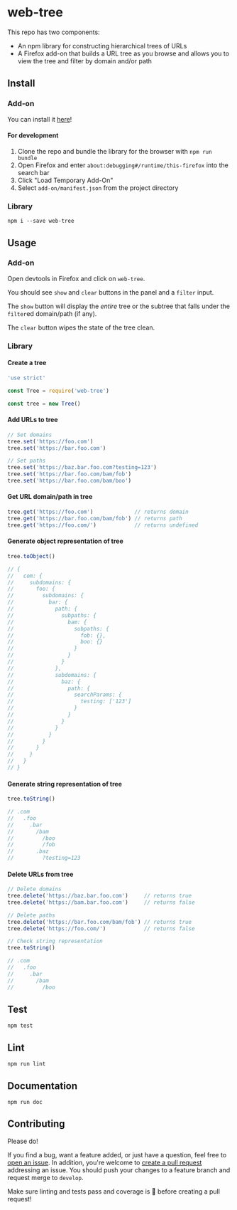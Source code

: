 # web-tree

This repo has two components:
- An npm library for constructing hierarchical trees of URLs
- A Firefox add-on that builds a URL tree as you browse and allows you to view the tree and filter by domain and/or path

## Install

### Add-on

You can install it [here](https://addons.mozilla.org/en-US/firefox/addon/web-tree)!

#### For development

1. Clone the repo and bundle the library for the browser with `npm run bundle`
1. Open Firefox and enter `about:debugging#/runtime/this-firefox` into the search bar
1. Click "Load Temporary Add-On"
1. Select `add-on/manifest.json` from the project directory

### Library

`npm i --save web-tree`

## Usage

### Add-on

Open devtools in Firefox and click on `web-tree`.

You should see `show` and `clear` buttons in the panel and a `filter` input.

The `show` button will display the *entire* tree or the subtree that falls under the `filter`ed domain/path (if any).

The `clear` button wipes the state of the tree clean.

### Library

#### Create a tree

```js
'use strict'

const Tree = require('web-tree')

const tree = new Tree()
```

#### Add URLs to tree

```js
// Set domains
tree.set('https://foo.com')
tree.set('https://bar.foo.com')

// Set paths
tree.set('https://baz.bar.foo.com?testing=123')
tree.set('https://bar.foo.com/bam/fob')
tree.set('https://bar.foo.com/bam/boo')
```

#### Get URL domain/path in tree

```js
tree.get('https://foo.com')             // returns domain
tree.get('https://bar.foo.com/bam/fob') // returns path
tree.get('https://foo.com/')            // returns undefined
```

#### Generate object representation of tree

```js
tree.toObject()

// {
//   com: {
//     subdomains: {
//       foo: {
//         subdomains: {
//           bar: {
//             path: {
//               subpaths: {
//                 bam: {
//                   subpaths: {
//                     fob: {},
//                     boo: {}
//                   }
//                 }
//               }
//             },
//             subdomains: {
//               baz: {
//                 path: {
//                   searchParams: {
//                     testing: ['123']
//                   }
//                 }
//               }
//             }
//           }
//         }
//       }
//     }
//   }
// }
```

#### Generate string representation of tree

```js
tree.toString()

// .com
//   .foo
//     .bar
//       /bam
//         /boo
//         /fob
//       .baz
//         ?testing=123
```

#### Delete URLs from tree

```js
// Delete domains
tree.delete('https://baz.bar.foo.com')     // returns true
tree.delete('https://bam.bar.foo.com')     // returns false

// Delete paths
tree.delete('https://bar.foo.com/bam/fob') // returns true
tree.delete('https://foo.com/')            // returns false

// Check string representation
tree.toString()

// .com
//   .foo
//     .bar
//       /bam
//         /boo
```

## Test

`npm test`

## Lint

`npm run lint`

## Documentation

`npm run doc`

## Contributing

Please do!

If you find a bug, want a feature added, or just have a question, feel free to [open an issue](https://github.com/zbo14/web-tree/issues/new). In addition, you're welcome to [create a pull request](https://github.com/zbo14/web-tree/compare/develop...) addressing an issue. You should push your changes to a feature branch and request merge to `develop`.

Make sure linting and tests pass and coverage is 💯 before creating a pull request!
